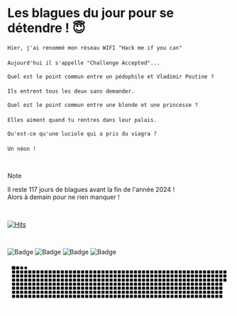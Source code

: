 
<h1>Les blagues du jour pour se détendre ! 😇</h1>

```diff
Hier, j'ai renommé mon réseau WIFI "Hack me if you can"

Aujourd'hui il s'appelle "Challenge Accepted"...
```

```diff
Quel est le point commun entre un pédophile et Vladimir Poutine ?

Ils entrent tous les deux sans demander.
```

```diff
Quel est le point commun entre une blonde et une princesse ?

Elles aiment quand tu rentres dans leur palais.
```

```diff
Qu'est-ce qu'une luciole qui a pris du viagra ?

Un néon !
```

<br/>

> [!NOTE]
> Il reste 117 jours de blagues avant la fin de l'année 2024 ! <br/>
> Alors à demain pour ne rien manquer !

<br/>


[![Hits](https://hits.seeyoufarm.com/api/count/incr/badge.svg?url=https%3A%2F%2Fgithub.com%2FClems02%2Fhit-counter&count_bg=%23003E80&title_bg=%235C9FE1&icon=powershell.svg&icon_color=%23FFFFFF&title=Visite&edge_flat=false)](https://hits.seeyoufarm.com)


<br/>


![Badge](https://img.shields.io/badge/Last%20updated%20on-white?style=for-the-badge&logo=clockify)   ![Badge](https://img.shields.io/badge/06/09-white?style=for-the-badge) ![Badge](https://img.shields.io/badge/at-white?style=for-the-badge) ![Badge](https://img.shields.io/badge/02:54-white?style=for-the-badge)


<p align="center">
 <img width="1000" src="assets/github-snake.svg" alt="snake"/>
</p>
